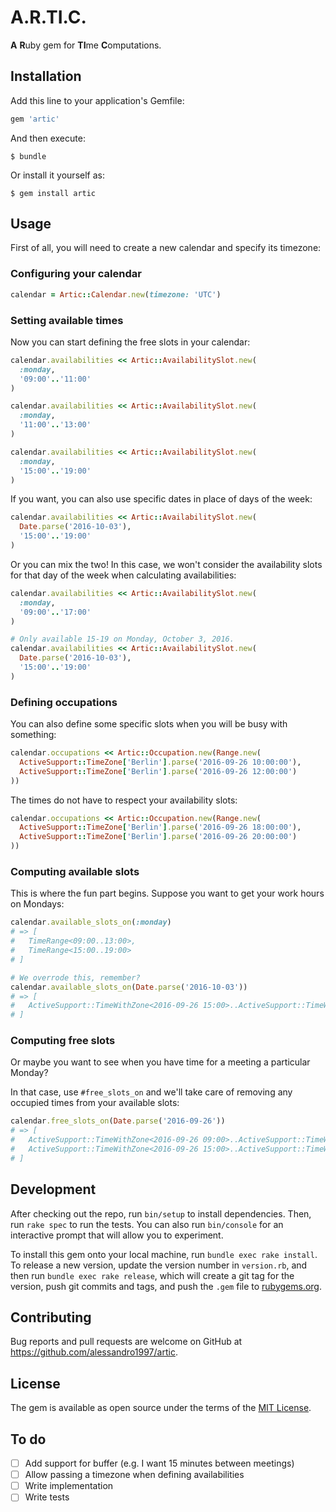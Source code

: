 # A.R.TI.C.

**A** **R**uby gem for **TI**me **C**omputations.

## Installation

Add this line to your application's Gemfile:

```ruby
gem 'artic'
```

And then execute:

    $ bundle

Or install it yourself as:

    $ gem install artic

## Usage

First of all, you will need to create a new calendar and specify its timezone:

### Configuring your calendar

```ruby
calendar = Artic::Calendar.new(timezone: 'UTC')
```

### Setting available times

Now you can start defining the free slots in your calendar:

```ruby
calendar.availabilities << Artic::AvailabilitySlot.new(
  :monday,
  '09:00'..'11:00'
)

calendar.availabilities << Artic::AvailabilitySlot.new(
  :monday,
  '11:00'..'13:00'
)

calendar.availabilities << Artic::AvailabilitySlot.new(
  :monday,
  '15:00'..'19:00'
)
```

If you want, you can also use specific dates in place of days of the week:

```ruby
calendar.availabilities << Artic::AvailabilitySlot.new(
  Date.parse('2016-10-03'),
  '15:00'..'19:00'
)
```

Or you can mix the two! In this case, we won't consider the availability slots for that day of the
week when calculating availabilities:

```ruby
calendar.availabilities << Artic::AvailabilitySlot.new(
  :monday,
  '09:00'..'17:00'
)

# Only available 15-19 on Monday, October 3, 2016.
calendar.availabilities << Artic::AvailabilitySlot.new(
  Date.parse('2016-10-03'),
  '15:00'..'19:00'
)
```

### Defining occupations

You can also define some specific slots when you will be busy with something:

```ruby
calendar.occupations << Artic::Occupation.new(Range.new(
  ActiveSupport::TimeZone['Berlin'].parse('2016-09-26 10:00:00'),
  ActiveSupport::TimeZone['Berlin'].parse('2016-09-26 12:00:00')
))
```

The times do not have to respect your availability slots:

```ruby
calendar.occupations << Artic::Occupation.new(Range.new(
  ActiveSupport::TimeZone['Berlin'].parse('2016-09-26 18:00:00'),
  ActiveSupport::TimeZone['Berlin'].parse('2016-09-26 20:00:00')
))
```

### Computing available slots

This is where the fun part begins. Suppose you want to get your work hours on Mondays:

```ruby
calendar.available_slots_on(:monday)
# => [
#   TimeRange<09:00..13:00>,
#   TimeRange<15:00..19:00>
# ]

# We overrode this, remember?
calendar.available_slots_on(Date.parse('2016-10-03'))
# => [
#   ActiveSupport::TimeWithZone<2016-09-26 15:00>..ActiveSupport::TimeWithZone<2016-09-26 19:00>
# ]
```

### Computing free slots

Or maybe you want to see when you have time for a meeting a particular Monday?

In that case, use `#free_slots_on` and we'll take care of removing any occupied times from your
available slots:

```ruby
calendar.free_slots_on(Date.parse('2016-09-26'))
# => [
#   ActiveSupport::TimeWithZone<2016-09-26 09:00>..ActiveSupport::TimeWithZone<2016-09-26 13:00>,
#   ActiveSupport::TimeWithZone<2016-09-26 15:00>..ActiveSupport::TimeWithZone<2016-09-26 18:00>
# ]
```

## Development

After checking out the repo, run `bin/setup` to install dependencies. Then, run `rake spec` to run
the tests. You can also run `bin/console` for an interactive prompt that will allow you to
experiment.

To install this gem onto your local machine, run `bundle exec rake install`. To release a new
version, update the version number in `version.rb`, and then run `bundle exec rake release`, which
will create a git tag for the version, push git commits and tags, and push the `.gem` file to
[rubygems.org](https://rubygems.org).

## Contributing

Bug reports and pull requests are welcome on GitHub at https://github.com/alessandro1997/artic.

## License

The gem is available as open source under the terms of the [MIT License](http://opensource.org/licenses/MIT).

## To do

- [ ] Add support for buffer (e.g. I want 15 minutes between meetings)
- [ ] Allow passing a timezone when defining availabilities
- [ ] Write implementation
- [ ] Write tests
